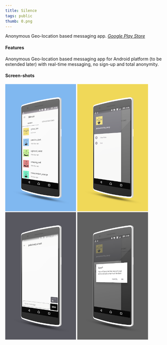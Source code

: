 ```yaml
---
title: Silence
tags: public
thumb: 0.png
---
```


Anonymous Geo-location based messaging app. 
*[Google Play Store](https://play.google.com/store/apps/details?id=com.ilusons.silence)*

#### Features

Anonymous Geo-location based messaging app for Android platform (to be extended later) with real-time messaging, no sign-up and total anonymity. 

#### Screen-shots

[<img src="0.png" width="225">](0.png)
[<img src="1.png" width="225">](1.png)
[<img src="2.png" width="225">](2.png)
[<img src="3.png" width="225">](3.png)